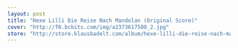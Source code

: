 ```yaml
---
layout: post
title: "Hexe Lilli Die Reise Nach Mandolan (Original Score)"
cover: "http://f0.bcbits.com/img/a2373617500_2.jpg"
store: "http://store.klausbadelt.com/album/hexe-lilli-die-reise-nach-mandolan-original-score?pk=170"
---
```


